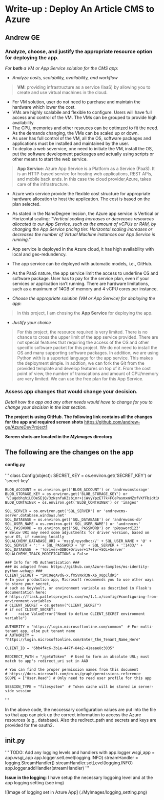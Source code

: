 # Write-up : Deploy An Article CMS to Azure

## Andrew GE

### Analyze, choose, and justify the appropriate resource option for deploying the app.

*For **both** a VM or App Service solution for the CMS app:*

- *Analyze costs, scalability, availability, and workflow*
> **VM**: providing infrastructure as a service (IaaS) by allowing you to create and use virtual machines in the cloud.
- For VM solution, user do not need to purchase and maintain the hardware which lower the cost. 
- VMs are highly scalabile and flexible to configure. Users will have full access and control of the VM. The VMs can be grouped to provide high availability. 
- The CPU, memories and other resouces can be optimzed to fit the need.  As the demands changing, the VMs can be scaled up or down.
- As user has full control of the VM, all the OS, software packages and applications must be installed and maintained by the user.
- To deploy a web severvice, one need to initiate the VM, install the OS, put the software development packeages and actually using scripts or other means to start the web service.

> **App Service**: Azure App Service is a Platform as a Service (PaaS). It is an HTTP-based service for hosting web applications, REST APIs, and mobile back ends.
In this case the cloud provider,Azure, takes care of the infrastructure.
 
- Azure web service provide the flexible cost structure for appropriate hardware allocation to host the application. The cost is based on the plan selected.
- As stated in the NanoDegree lession, the Azure app service is Vertical or Horizontal scaling: _"Vertical scaling increases or decreases resources allocated to our App Service, 
such as the amount of vCPUs or RAM, by changing the App Service pricing tier. Horizontal scaling increases or decreases the number of Virtual Machine instances our App Service is running."_
- App service is deployed in the Azure cloud, it has high availability with local and geo-redundency.
- The app service can be deployed with automatic models, i.e., GitHub. 
- As the PaaS nature, the app service limit the access to underline OS and software package. User has to pay for the service plan, even if your services or application isn’t running.
There are hardware limitations, such as a maximum of 14GB of memory and 4 vCPU cores per instance.

- *Choose the appropriate solution (VM or App Service) for deploying the app*:

> In this project, I am chosing the **App Service** for deploying the app.
 
- *Justify your choice*

> For this project, the resource required is very limited. There is no chance to cross the upper limit of the app service provided. There are not special features that requiring the 
access of the OS and other specific software packet for this project. We do not need to install the OS and many supporting software packages. In addition, we are using Python with is a suported
language for the app service. This makes the deployment simple. In addtion, we can fork the Git from the provided template and develop features on top of it. From the cost point of view, the 
number of transcations and amount of CPU/memory are very limited. We can use the free plan for this App Service. 


### Assess app changes that would change your decision.

*Detail how the app and any other needs would have to change for you to change your decision in the last section.* 

**The project is using GitHub. The following link contains all the changes for the app and required screen shots**
https://github.com/andrew-ge/AzureDevProject1

**Screen shots are located in the _MyImages_ directory**

## The following are the changes on the app 

#### config.py

'''
class Config(object):
    SECRET_KEY = os.environ.get('SECRET_KEY') or 'secret-key'

    BLOB_ACCOUNT = os.environ.get('BLOB_ACCOUNT') or 'andrewcmstorage'
    BLOB_STORAGE_KEY = os.environ.get('BLOB_STORAGE_KEY') or 'VJugobhghiLDOeSEjQ/3zNznfaKZsbimr+jjWyyYpzE77k+FCePasmxmMZxfVXfFbidt1C213UC03yaRiHld+w=='
    BLOB_CONTAINER = os.environ.get('BLOB_CONTAINER') or 'images'

    SQL_SERVER = os.environ.get('SQL_SERVER') or 'andrewcms-server.database.windows.net'
    SQL_DATABASE = os.environ.get('SQL_DATABASE') or 'andrewcms-db'
    SQL_USER_NAME = os.environ.get('SQL_USER_NAME') or 'andrewcms'
    SQL_PASSWORD = os.environ.get('SQL_PASSWORD') or 'p@ssword123'
    # Below URI may need some adjustments for driver version, based on your OS, if running locally
    SQLALCHEMY_DATABASE_URI = 'mssql+pyodbc://' + SQL_USER_NAME + '@' + SQL_SERVER + ':' + SQL_PASSWORD + '@' + SQL_SERVER + ':1433/' + SQL_DATABASE  + '?driver=ODBC+Driver+17+for+SQL+Server'
    SQLALCHEMY_TRACK_MODIFICATIONS = False

    ### Info for MS Authentication ###
    ### As adapted from: https://github.com/Azure-Samples/ms-identity-python-webapp ###
    CLIENT_SECRET = "5WC0eqAvdG-x.fmSVNxR3N-X6_X0pCldK5"
    # In your production app, Microsoft recommends you to use other ways to store your secret,
    # such as KeyVault, or environment variable as described in Flask's documentation here:
    # https://flask.palletsprojects.com/en/1.1.x/config/#configuring-from-environment-variables
    # CLIENT_SECRET = os.getenv("CLIENT_SECRET")
    # if not CLIENT_SECRET:
    #     raise ValueError("Need to define CLIENT_SECRET environment variable")

    AUTHORITY = "https://login.microsoftonline.com/common"  # For multi-tenant app, else put tenant name
    # AUTHORITY = "https://login.microsoftonline.com/Enter_the_Tenant_Name_Here"

    CLIENT_ID = "6bb4f4c6-3b1e-447f-84e2-41aaae8c3035"

    REDIRECT_PATH = "/getAToken"  # Used to form an absolute URL; must match to app's redirect_uri set in AAD

    # You can find the proper permission names from this document
    # https://docs.microsoft.com/en-us/graph/permissions-reference
    SCOPE = ["User.Read"] # Only need to read user profile for this app

    SESSION_TYPE = "filesystem"  # Token cache will be stored in server-side session

'''

In the above code, the neccessary configuration values are put into the file so that app can pick up the correct information to access the Azure resources (e.g., database). Also the 
redirect_path and secrets and keys are provided for the oauth2.

## __init__.py

'''
	TODO: Add any logging levels and handlers with app.logger
	wsgi_app = app.wsgi_app
	app.logger.setLevel(logging.INFO)
	streamHandler = logging.StreamHandler()
	streamHandler.setLevel(logging.INFO)
	app.logger.addHandler(streamHandler)
'''

**Issue in the logging**: I have setup the necessary loggoing level and at the app logging setting (see img)

![Image of logging set in Azure App] (./MyImages/logging_setting.png)